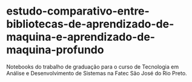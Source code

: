 # estudo-comparativo-entre-bibliotecas-de-aprendizado-de-maquina-e-aprendizado-de-maquina-profundo
Notebooks do trabalho de graduação para o curso de Tecnologia em Análise e Desenvolvimento de Sistemas na Fatec São José do Rio Preto.

